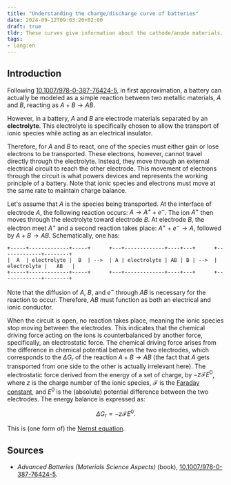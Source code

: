 ```yaml
---
title: "Understanding the charge/discharge curve of batteries"
date: 2024-09-12T09:03:20+02:00
draft: true
tldr: These curves give information about the cathode/anode materials.
tags: 
- lang:en
---
```


## Introduction

Following [10.1007/978-0-387-76424-5](https://dx.doi.org/10.1007/978-0-387-76424-5), in first approximation, a battery can actually be modeled as a simple reaction between two metallic materials, $A$ and $B$, reacting as $A + B \rightarrow AB$.

However, in a battery, $A$ and $B$ are electrode materials separated by an **electrolyte**. 
This electrolyte is specifically chosen to allow the transport of ionic species while acting as an electrical insulator. 

Therefore, for $A$ and $B$ to react, one of the species must either gain or lose electrons to be transported. 
These electrons, however, cannot travel directly through the electrolyte.
Instead, they move through an external electrical circuit to reach the other electrode.
This movement of electrons through the circuit is what powers devices and represents the working principle of a battery.
Note that ionic species and electrons must move at the same rate to maintain charge balance.

Let's assume that $A$ is the species being transported. 
At the interface of electrode $A$, the following reaction occurs: $A \rightarrow A^+ + e^-$. 
The ion $A^+$ then moves through the electrolyte toward electrode $B$. 
At electrode $B$, the electron meet $A^+$ and a second reaction takes place: $A^+ + e^- \rightarrow A$, followed by $A + B \rightarrow AB$.
Schematically, one has:

```goat
+-----+-------------+-----+      +---+-------------+----+---+      +-------------+--------+
|  A  | electrolyte |  B  | -->  | A | electrolyte | AB | B | -->  | electrolyte |   AB   |
+-----+-------------+-----+      +---+-------------+----+---+      +-------------+--------+
```

Note that the diffusion of $A$, $B$, and $e^-$ through $AB$ is necessary for the reaction to occur. 
Therefore, $AB$ must function as both an electrical and ionic conductor.

When the circuit is open, no reaction takes place, meaning the ionic species stop moving between the electrodes. 
This indicates that the chemical driving force acting on the ions is counterbalanced by another force, specifically, an electrostatic force.
The chemical driving force arises from the difference in chemical potential between the two electrodes, which corresponds to the $\Delta G_r$ of the reaction $A + B \rightarrow AB$ (the fact that $A$ gets transported from one side to the other is actually irrelevant here). 
The electrostatic force derived from the energy of a set of charge, by $-z\mathcal{F} E^0$, where $z$ is the charge number of the ionic species, $\mathcal{F}$ is the [Faraday constant](https://en.wikipedia.org/wiki/Faraday_constant), and $E^0$ is the (absolute) potential difference between the two electrodes.
The energy balance is expressed as:

$$\Delta G_r = -z\mathcal{F} E^0.$$

This is (one form of) the [Nernst equation](https://en.wikipedia.org/wiki/Nernst_equation).

## Sources

+ *Advanced Batteries (Materials Science Aspects)* (book), [10.1007/978-0-387-76424-5](https://dx.doi.org/10.1007/978-0-387-76424-5).
